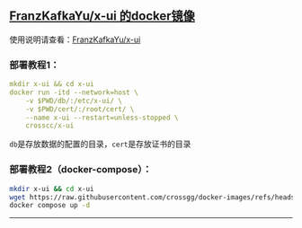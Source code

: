 ## [FranzKafkaYu/x-ui 的docker镜像](https://github.com/FranzKafkaYu/x-ui)

使用说明请查看：[FranzKafkaYu/x-ui ](https://github.com/FranzKafkaYu/x-ui)

### 部署教程1：
```yaml
mkdir x-ui && cd x-ui
docker run -itd --network=host \
    -v $PWD/db/:/etc/x-ui/ \
    -v $PWD/cert/:/root/cert/ \
    --name x-ui --restart=unless-stopped \
    crosscc/x-ui
```

`db`是存放数据的配置的目录，`cert`是存放证书的目录

### 部署教程2（docker-compose）：

```bash
mkdir x-ui && cd x-ui
wget https://raw.githubusercontent.com/crossgg/docker-images/refs/heads/master/x-ui/docker-compose.yml
docker compose up -d
```







-------------------------------
